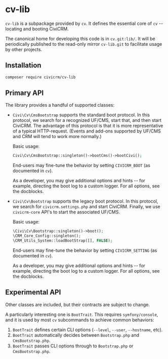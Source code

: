 # cv-lib

`cv-lib` is a subpackage provided by `cv`. It defines the essential core of `cv` -- locating and booting CiviCRM.

The canonical home for developing this code is in `cv.git:lib/`. It will be periodically published to the read-only
mirror `cv-lib.git` to facilitate usage by other projects.

## Installation

```bash
composer require civicrm/cv-lib
```

## Primary API

The library provides a handful of supported classes:

* `Civi\Cv\CmsBootstrap` supports the standard boot protocol. In this protocol, we search for a recognized UF/CMS, start
  that, and then start CiviCRM. The advantage of this protocol is that it is more representative of a typical
  HTTP-request. (Events and add-ons supported by UF/CMS and CRM will tend to work more normally.)

    Basic usage:

    ```php
    Civi\Cv\CmsBootstrap::singleton()->bootCms()->bootCivi();
    ```

    End-users may fine-tune the behavior by setting `CIVICRM_BOOT` (as documented in `cv`).

    As a developer, you may give additional options and hints -- for example, directing the boot log to a custom logger.
    For all options, see the docblocks.

* `Civi\Cv\Bootstrap` supports the legacy boot protocol. In this protocol, we search for `civicrm.settings.php` and
  start CiviCRM. Finally, we use `civicrm-core` API's to start the associated UF/CMS.

    Basic usage:

    ```php
    \Civi\Cv\Bootstrap::singleton()->boot();
    \CRM_Core_Config::singleton();
    \CRM_Utils_System::loadBootStrap([], FALSE);
    ```

    End-users may fine-tune the behavior by setting `CIVICRM_SETTING` (as documented in `cv`).

    As a developer, you may give additional options and hints -- for example, directing the boot log to a custom logger.
    For all options, see the docblocks.

## Experimental API

Other classes are included, but their contracts are subject to change.

A particularly interesting one is `BootTrait`.  This requires `symfony/console`, and it is used by most `cv` subcommands
to achieve common behaviors:

1. `BootTrait` defines certain CLI options (`--level`, `--user`, `--hostname`, etc).
2. `BootTrait` automatically decides between `Bootstrap.php` and `CmsBootstrap.php`.
3. `BootTrait` passes CLI options through to `Bootstrap.php` or `CmsBootstrap.php`.
